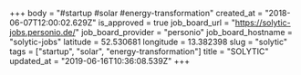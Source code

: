 +++
body = "#startup #solar #energy-transformation"
created_at = "2018-06-07T12:00:02.629Z"
is_approved = true
job_board_url = "https://solytic-jobs.personio.de/"
job_board_provider = "personio"
job_board_hostname = "solytic-jobs"
latitude = 52.530681
longitude = 13.382398
slug = "solytic"
tags = ["startup", "solar", "energy-transformation"]
title = "SOLYTIC"
updated_at = "2019-06-16T10:36:08.539Z"
+++
